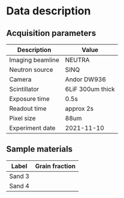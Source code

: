 # Data description

## Acquisition parameters
| Description | Value|
|---| --- | 
| Imaging beamline | NEUTRA |
| Neutron source | SINQ |
| Camera | Andor DW936 |
| Scintillator | 6LiF 300um thick |
| Exposure time | 0.5s |
| Readout time | approx 2s |
| Pixel size | 88um |
| Experiment date | 2021-11-10 |

## Sample materials

| Label | Grain fraction |
|---|---|
| Sand 3| |
| Sand 4| |
